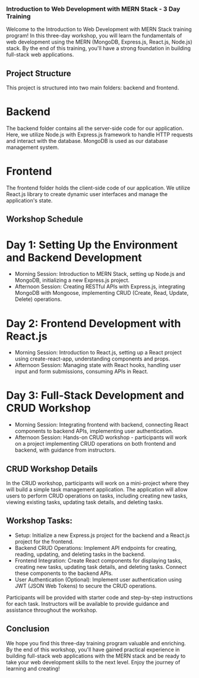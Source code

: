### Introduction to Web Development with MERN Stack - 3 Day Training

Welcome to the Introduction to Web Development with MERN Stack training program! In this three-day workshop, you will learn the fundamentals of web development using the MERN (MongoDB, Express.js, React.js, Node.js) stack. By the end of this training, you'll have a strong foundation in building full-stack web applications.

## Project Structure


This project is structured into two main folders: backend and frontend.

# Backend

The backend folder contains all the server-side code for our application. Here, we utilize Node.js with Express.js framework to handle HTTP requests and interact with the database. MongoDB is used as our database management system.

# Frontend

The frontend folder holds the client-side code of our application. We utilize React.js library to create dynamic user interfaces and manage the application's state.

## Workshop Schedule

# Day 1: Setting Up the Environment and Backend Development
- Morning Session: Introduction to MERN Stack, setting up Node.js and MongoDB, initializing a new Express.js project.
- Afternoon Session: Creating RESTful APIs with Express.js, integrating MongoDB with Mongoose, implementing CRUD (Create, Read, Update, Delete) operations.

# Day 2: Frontend Development with React.js
- Morning Session: Introduction to React.js, setting up a React project using create-react-app, understanding components and props.
- Afternoon Session: Managing state with React hooks, handling user input and form submissions, consuming APIs in React.

# Day 3: Full-Stack Development and CRUD Workshop
- Morning Session: Integrating frontend with backend, connecting React components to backend APIs, implementing user authentication.
- Afternoon Session: Hands-on CRUD workshop - participants will work on a project implementing CRUD operations on both frontend and backend, with guidance from instructors.

## CRUD Workshop Details

In the CRUD workshop, participants will work on a mini-project where they will build a simple task management application. The application will allow users to perform CRUD operations on tasks, including creating new tasks, viewing existing tasks, updating task details, and deleting tasks.

## Workshop Tasks:

- Setup: Initialize a new Express.js project for the backend and a React.js project for the frontend.
- Backend CRUD Operations: Implement API endpoints for creating, reading, updating, and deleting tasks in the backend.
- Frontend Integration: Create React components for displaying tasks, creating new tasks, updating task details, and deleting tasks. Connect these components to the backend APIs.
- User Authentication (Optional): Implement user authentication using JWT (JSON Web Tokens) to secure the CRUD operations.

Participants will be provided with starter code and step-by-step instructions for each task. Instructors will be available to provide guidance and assistance throughout the workshop.

## Conclusion
We hope you find this three-day training program valuable and enriching. By the end of this workshop, you'll have gained practical experience in building full-stack web applications with the MERN stack and be ready to take your web development skills to the next level. Enjoy the journey of learning and creating!
